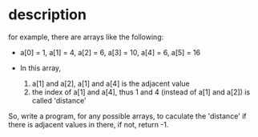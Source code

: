 # description

for example, there are arrays like the following:

* a[0] = 1, a[1] = 4, a[2] = 6, a[3] = 10, a[4] = 6, a[5] = 16

* In this array,
  1. a[1] and a[2], a[1] and a[4] is the adjacent value
  1. the index of a[1] and a[4], thus 1 and 4 (instead of a[1] and a[2]) is called 'distance'

So, write a program, for any possible arrays, to caculate the 'distance' if there is adjacent values in there, if not, return -1.